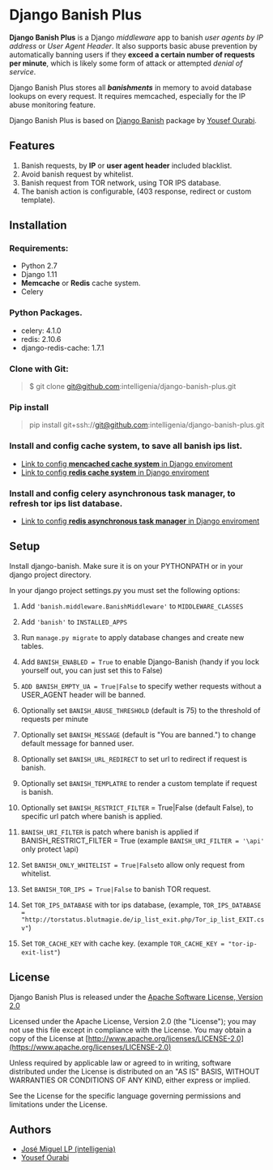 Django Banish Plus
====
**Django Banish Plus** is a Django *middleware* app to banish *user agents by IP address* or *User Agent Header*.
It also supports basic abuse prevention by automatically banning users if they **exceed a certain number of requests per minute**, which is likely some form of attack or attempted *denial of service*.

Django Banish Plus stores all ***banishments*** in memory to avoid database lookups on every request. 
It requires memcached, especially for the IP abuse monitoring feature.

Django Banish Plus is based on [Django Banish](http://github.com/yourabi/django-banish) package by [Yousef Ourabi][1].

Features
----------

1. Banish requests, by **IP** or **user agent header** included blacklist.
2. Avoid banish request by whitelist.
3. Banish request from TOR network, using TOR IPS database.
4. The banish action is configurable, (403 response, redirect or custom template).


Installation
------------

### Requirements:

* Python 2.7
* Django 1.11
* **Memcache** or **Redis** cache system.
* Celery

### Python Packages.
- celery: 4.1.0
- redis: 2.10.6
- django-redis-cache: 1.7.1

### Clone with Git:
> $ git clone git@github.com:intelligenia/django-banish-plus.git
    
    
### Pip install
> pip install git+ssh://git@github.com:intelligenia/django-banish-plus.git

    
### Install and config cache system, to save all banish ips list.

- [Link to config **mencached cache system** in Django enviroment](https://djangosteps.wordpress.com/2013/07/03/setup-memcache-for-django-in-a-development-environment/)
- [Link to config **redis cache system** in Django enviroment](https://realpython.com/blog/python/caching-in-django-with-redis/)

### Install and config celery asynchronous task manager, to refresh tor ips list database.

- [Link to config **redis asynchronous task manager** in Django enviroment](http://docs.celeryproject.org/en/latest/django/first-steps-with-django.html)

Setup
------
Install django-banish. Make sure it is on your PYTHONPATH or in your django project directory.

In your django project settings.py you must set the following options:

1. Add ``'banish.middleware.BanishMiddleware'`` to ``MIDDLEWARE_CLASSES``

2. Add ``'banish'`` to ``INSTALLED_APPS``

3. Run ``manage.py migrate`` to apply database changes and create new tables.

4. Add ``BANISH_ENABLED = True`` to enable Django-Banish (handy if you lock yourself out, you can just set this to False)
    
5. ``ADD BANISH_EMPTY_UA = True|False`` to specify wether requests without a USER_AGENT header will be banned.

6. Optionally set ``BANISH_ABUSE_THRESHOLD`` (default is 75) to the threshold of requests per minute

7. Optionally set ``BANISH_MESSAGE`` (default is "You are banned.") to change default message for banned user.

8. Optionally set ``BANISH_URL_REDIRECT`` to set url to redirect if request is banish.

9.  Optionally set ``BANISH_TEMPLATRE`` to render a custom template if request is banish.

10. Optionally set ``BANISH_RESTRICT_FILTER`` = True|False (default False), to specific url patch where banish is applied.

11. ``BANISH_URI_FILTER`` is patch where banish is applied if  BANISH_RESTRICT_FILTER = True (example ``BANISH_URI_FILTER = '\api'`` only protect \api)

12. Set ``BANISH_ONLY_WHITELIST = True|False``to allow only request from whitelist.

13. Set ``BANISH_TOR_IPS = True|False`` to banish TOR request.

14. Set ``TOR_IPS_DATABASE`` with tor ips database, (example, ``TOR_IPS_DATABASE = "http://torstatus.blutmagie.de/ip_list_exit.php/Tor_ip_list_EXIT.csv"``)

15. Set ``TOR_CACHE_KEY`` with cache key. (example ``TOR_CACHE_KEY = "tor-ip-exit-list"``)


License
------
Django Banish Plus is released under the [Apache Software License, Version 2.0](https://www.apache.org/licenses/LICENSE-2.0)

Licensed under the Apache License, Version 2.0 (the "License"); you may not use this file except in compliance with the License. You may obtain a copy of the License at [http://www.apache.org/licenses/LICENSE-2.0](https://www.apache.org/licenses/LICENSE-2.0)

Unless required by applicable law or agreed to in writing, software distributed under the License is distributed on an "AS IS" BASIS, WITHOUT WARRANTIES OR CONDITIONS OF ANY KIND, either express or implied.

See the License for the specific language governing permissions and limitations under the License.

Authors
-------
 * [José Miguel LP (intelligenia)][2]
 * [Yousef Ourabi][1]

[1]: http://github.com/yourabi
[2]: https://github.com/josemlp91/
